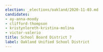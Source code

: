 ```yaml
---
election: _elections/oakland/2020-11-03.md
candidates:
- ay-anna-moody
- clifford-thompson
- kristynloreth-kristina-molina
- victor-valerio
title: School Board District 7
label: Oakland Unified School District
---
```

